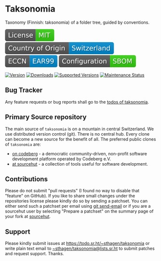 # Taksonomia

Taxonomy (Finnish: taksonomia) of a folder tree, guided by conventions.

[![license](badges/license-spdx-mit.svg)](https://git.sr.ht/~sthagen/taksonomia/tree/default/item/LICENSE)
[![Country of Origin](badges/country-of-origin-name-switzerland-neutral.svg)](https://git.sr.ht/~sthagen/taksonomia/tree/default/item/COUNTRY-OF-ORIGIN)
[![Export Classification Control Number (ECCN)](badges/export-control-classification-number_eccn-ear99-neutral.svg)](https://git.sr.ht/~sthagen/taksonomia/tree/default/item/EXPORT-CONTROL-CLASSIFICATION-NUMBER)
[![Configuration](badges/configuration-sbom.svg)](third-party/index.html)

[![Version](https://img.shields.io/pypi/v/taksonomia.svg?style=flat)](https://pypi.python.org/pypi/taksonomia/)
[![Downloads](https://static.pepy.tech/badge/taksonomia/month)](https://pepy.tech/project/taksonomia)
[![Supported Versions](https://img.shields.io/pypi/pyversions/taksonomia.svg?style=flat)](https://pypi.python.org/pypi/taksonomia/)
[![Maintenance Status](https://img.shields.io/github/commit-activity/y/sthagen/taksonomia.svg?style=flat)](https://git.sr.ht/~sthagen/taksonomia/log)

## Bug Tracker

Any feature requests or bug reports shall go to the [todos of taksonomia](https://todo.sr.ht/~sthagen/taksonomia).

## Primary Source repository

The main source of `taksonomia` is on a mountain in central Switzerland.
We use distributed version control (git).
There is no central hub.
Every clone can become a new source for the benefit of all.
The preferred public clones of `taksonomia` are:

* [on codeberg](https://codeberg.org/sthagen/taksonomia) - a democratic community-driven, non-profit software development platform operated by Codeberg e.V.
* [at sourcehut](https://git.sr.ht/~sthagen/taksonomia) - a collection of tools useful for software development.

## Contributions

Please do not submit "pull requests" (I found no way to disable that "feature" on GitHub).
If you like to share small changes under the repositories license please kindly do so by sending a patchset.
You can either send such a patchset per email using [git send-email](https://git-send-email.io) or 
if you are a sourcehut user by selecting "Prepare a patchset" on the summary page of your fork at [sourcehut](https://git.sr.ht/).

## Support

Please kindly submit issues at <https://todo.sr.ht/~sthagen/taksonomia> or write plain text email to <~sthagen/taksonomia@lists.sr.ht> to submit patches and request support. Thanks.
